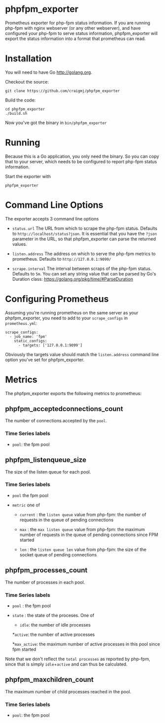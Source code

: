 # phpfpm_exporter
Prometheus exporter for php-fpm status information. If you are running php-fpm with nginx webserver (or any other webserver), and have configured your php-fpm to serve status information, phpfpm_exporter will export the status information into a format that prometheus can read.

# Installation

You will need to have Go http://golang.org.

Checkout the source:

    git clone https://github.com/craigmj/phpfpm_exporter

Build the code:

    cd phpfpm_exporter
    ./build.sh

Now you've got the binary in `bin/phpfpm_exporter`

# Running

Because this is a Go application, you only need the binary. So you can copy that to your server, which needs to be configured to report php-fpm status information.

Start the exporter with

	phpfpm_exporter

# Command Line Options

The exporter accepts 3 command line options

* `status.url`	The URL from which to scrape the php-fpm status. Defaults to `http://localhost/status?json`. It is essential that you have the `?json` parameter in the URL, so that phpfpm_exporter can parse the returned values.

* `listen.address`	The address on which to serve the php-fpm metrics to prometheus. Defaults to `http://127.0.0.1:9099/`

* `scrape.interval`	The interval between scraps of the php-fpm status. Defaults to `5m`. You can set any string value that can be parsed by Go's Duration class: https://golang.org/pkg/time/#ParseDuration

# Configuring Prometheus

Assuming you're running prometheus on the same server as your phpfpm_exporter, you need to add to your `scrape_configs` in `prometheus.yml`:

    scrape_configs:
      - job_name: 'fpm'
        static_configs:
          - targets: ['127.0.0.1:9099']

Obviously the targets value should match the `listen.address` command line option you've set for phpfpm_exporter.

# Metrics

The phpfpm_exporter exports the following metrics to prometheus:

## phpfpm_acceptedconnections_count

The number of connections accepted by the `pool`.

### Time Series labels

* `pool`: the fpm pool

## phpfpm_listenqueue_size

The size of the listen queue for each pool.

### Time Series labels

* `pool` the fpm pool

* `metric` one of 

  * `current` : the `listen queue` value from php-fpm: the number of requests in the queue of pending connections

  * `max` : the `max listen queue` value from php-fpm: the maximum number of requests in the queue of pending connections since FPM started

  * `len` : the `listen queue len` value from php-fpm: the size of the socket queue of pending connections
  
## phpfpm_processes_count

The number of processes in each pool.

### Time Series labels

* `pool` : the fpm pool

* `state` : the state of the proceses. One of

   * `idle`: the number of idle processes

   *`active`: the number of active processes

   *`max_active`: the maximum number of active processes in this pool since fpm started

Note that we don't reflect the `total processes` as reported by php-fpm, since that is simply `idle`+`active` and can thus be calculated.

## phpfpm_maxchildren_count

The maximum number of child processes reached in the pool.

### Time Series labels

* `pool`: the fpm pool
